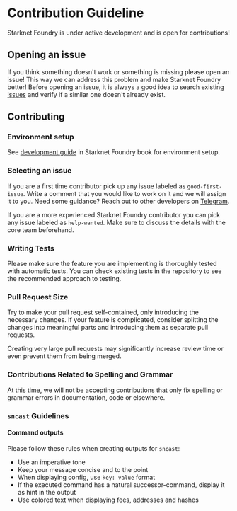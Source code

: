 # Contribution Guideline

Starknet Foundry is under active development and is open for contributions!

## Opening an issue 

If you think something doesn't work or something is missing please open an issue! This way we can address this problem
and make Starknet Foundry better!
Before opening an issue, it is always a good idea to search existing 
[issues](https://github.com/foundry-rs/starknet-foundry/issues) and verify if a similar one doesn't already exist. 


## Contributing

### Environment setup

See [development guide](https://foundry-rs.github.io/starknet-foundry/development/environment-setup.html) in Starknet
Foundry book for environment setup.

### Selecting an issue
If you are a first time contributor pick up any issue labeled as `good-first-issue`. Write a comment that you would like to 
work on it and we will assign it to you. Need some guidance? Reach out to other developers on [Telegram](https://t.me/+d8ULaPxeRqlhMDNk).

If you are a more experienced Starknet Foundry contributor you can pick any issue labeled as `help-wanted`. Make sure to discuss the details with the core team beforehand.

### Writing Tests

Please make sure the feature you are implementing is thoroughly tested with automatic tests.
You can check existing tests in the repository to see the recommended approach to testing.

### Pull Request Size

Try to make your pull request self-contained, only introducing the necessary changes.
If your feature is complicated,
consider splitting the changes into meaningful parts and introducing them as separate pull requests.

Creating very large pull requests may significantly increase review time or even prevent them from being merged.

### Contributions Related to Spelling and Grammar

At this time, we will not be accepting contributions that only fix spelling or grammar errors in documentation, code or
elsewhere.

### `sncast` Guidelines

#### Command outputs

Please follow these rules when creating outputs for `sncast`:

- Use an imperative tone
- Keep your message concise and to the point
- When displaying config, use `key: value` format
- If the executed command has a natural successor-command, display it as hint in the output
- Use colored text when displaying fees, addresses and hashes
